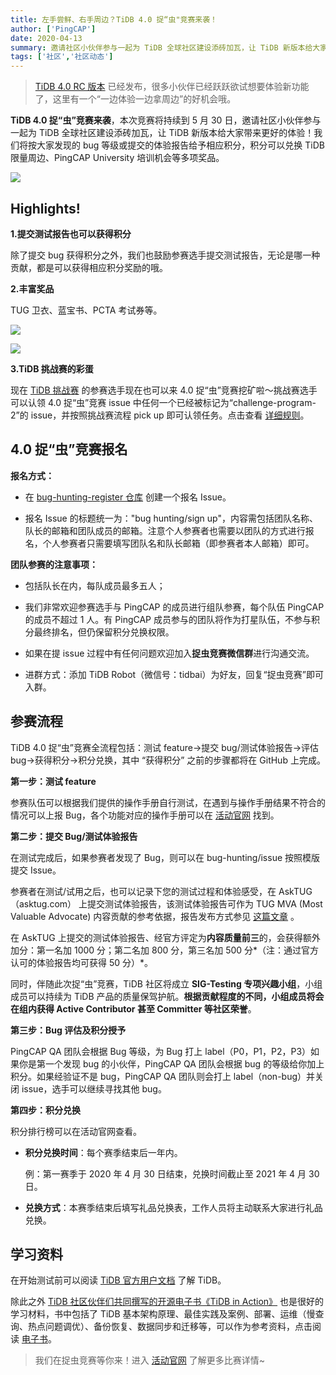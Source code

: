 ```yaml
---
title: 左手尝鲜、右手周边？TiDB 4.0 捉“虫"竞赛来袭！
author: ['PingCAP']
date: 2020-04-13
summary: 邀请社区小伙伴参与一起为 TiDB 全球社区建设添砖加瓦，让 TiDB 新版本给大家带来更好的体验！
tags: ['社区','社区动态']
---
```

>[TiDB 4.0 RC 版本](https://pingcap.com/blog-cn/the-overview-of-tidb-4.0/) 已经发布，很多小伙伴已经跃跃欲试想要体验新功能了，这里有一个“一边体验一边拿周边”的好机会哦。

**TiDB 4.0 捉“虫”竞赛来袭**，本次竞赛将持续到 5 月 30 日，邀请社区小伙伴参与一起为 TiDB 全球社区建设添砖加瓦，让 TiDB 新版本给大家带来更好的体验！我们将按大家发现的 bug 等级或提交的体验报告给予相应积分，积分可以兑换 TiDB 限量周边、PingCAP University 培训机会等多项奖品。

![](https://download.pingcap.com/images/blog/tidb-bug-hunting-guide/1-tidb-bug-hunting-poster.jpeg)

## Highlights!

**1.提交测试报告也可以获得积分**

除了提交 bug 获得积分之外，我们也鼓励参赛选手提交测试报告，无论是哪一种贡献，都是可以获得相应积分奖励的哦。
	
**2.丰富奖品**

TUG 卫衣、蓝宝书、PCTA 考试券等。
	
![](https://download.pingcap.com/images/blog/tidb-bug-hunting-guide/2-list-of-prizes.jpeg)

![](https://download.pingcap.com/images/blog/tidb-bug-hunting-guide/3-list-of-prizes.png)

**3.TiDB 挑战赛的彩蛋**

现在 [TiDB 挑战赛](https://pingcap.com/blog-cn/TiDB-usability-challenge-program/) 的参赛选手现在也可以来 4.0 捉“虫”竞赛挖矿啦～挑战赛选手可以认领 4.0 捉“虫”竞赛 issue 中任何一个已经被标记为“challenge-program-2”的 issue，并按照挑战赛流程 pick up 即可认领任务。点击查看 [详细规则](https://github.com/pingcap/community/blob/master/bug-hunting-programs/bug-hunting-program-cn.md#彩蛋挑战赛挖矿)。

## 4.0 捉“虫”竞赛报名

**报名方式：**

* 在 [bug-hunting-register 仓库](https://github.com/tidb-challenge-program/bug-hunting-register) 创建一个报名 Issue。

* 报名 Issue 的标题统一为："bug hunting/sign up"，内容需包括团队名称、队长的邮箱和团队成员的邮箱。注意个人参赛者也需要以团队的方式进行报名，个人参赛者只需要填写团队名和队长邮箱（即参赛者本人邮箱）即可。

**团队参赛的注意事项：**

* 包括队长在内，每队成员最多五人；

* 我们非常欢迎参赛选手与 PingCAP 的成员进行组队参赛，每个队伍 PingCAP 的成员不超过 1 人。有 PingCAP 成员参与的团队将作为打星队伍，不参与积分最终排名，但仍保留积分兑换权限。

* 如果在提 issue 过程中有任何问题欢迎加入**捉虫竞赛微信群**进行沟通交流。

* 进群方式：添加 TiDB Robot（微信号：tidbai）为好友，回复“捉虫竞赛”即可入群。

## 参赛流程

TiDB 4.0 捉“虫”竞赛全流程包括：测试 feature->提交 bug/测试体验报告->评估 bug->获得积分->积分兑换，其中 “获得积分” 之前的步骤都将在 GitHub 上完成。

**第一步：测试 feature**

参赛队伍可以根据我们提供的操作手册自行测试，在遇到与操作手册结果不符合的情况可以上报 Bug，各个功能对应的操作手册可以在 [活动官网](https://pingcap.com/community-cn/tidb-bug-hunting/) 找到。

**第二步：提交 Bug/测试体验报告**

在测试完成后，如果参赛者发现了 Bug，则可以在 bug-hunting/issue 按照模版提交 Issue。

参赛者在测试/试用之后，也可以记录下您的测试过程和体验感受，在 AskTUG（asktug.com） 上提交测试体验报告，该测试体验报告可作为 TUG MVA (Most Valuable Advocate) 内容贡献的参考依据，报告发布方式参见 [这篇文章](https://asktug.com/t/topic/33432) 。

在 AskTUG 上提交的测试体验报告、经官方评定为**内容质量前三**的，会获得额外加分：第一名加 1000 分；第二名加 800 分，第三名加 500 分*（注：通过官方认可的体验报告均可获得 50 分）*。

同时，伴随此次捉“虫”竞赛，TiDB 社区将成立 **SIG-Testing 专项兴趣小组**，小组成员可以持续为 TiDB 产品的质量保驾护航。**根据贡献程度的不同，小组成员将会在组内获得 Active Contributor 甚至 Committer 等社区荣誉**。

**第三步：Bug 评估及积分授予**

PingCAP QA 团队会根据 Bug 等级，为 Bug 打上 label（P0，P1，P2，P3）如果你是第一个发现 bug 的小伙伴，PingCAP QA 团队会根据 bug 的等级给你加上积分。如果经验证不是 bug，PingCAP QA 团队则会打上 label（non-bug）并关闭 issue，选手可以继续寻找其他 bug。

**第四步：积分兑换**

积分排行榜可以在活动官网查看。

* **积分兑换时间**：每个赛季结束后一年内。

	例：第一赛季于 2020 年 4 月 30 日结束，兑换时间截止至 2021 年 4 月 30 日。

* **兑换方式**：本赛季结束后填写礼品兑换表，工作人员将主动联系大家进行礼品兑换。

## 学习资料

在开始测试前可以阅读 [TiDB 官方用户文档](https://pingcap.com/docs-cn/stable/) 了解 TiDB。

除此之外 [TiDB 社区伙伴们共同撰写的开源电子书《TiDB in Action》](https://pingcap.com/blog-cn/tidb-in-action-finish/) 也是很好的学习材料，书中包括了 TiDB 基本架构原理、最佳实践及案例、部署、运维（慢查询、热点问题调优）、备份恢复、数据同步和迁移等，可以作为参考资料，点击阅读 [电子书](https://book.tidb.io/)。

>我们在捉虫竞赛等你来！进入 [活动官网](https://pingcap.com/community-cn/tidb-bug-hunting/) 了解更多比赛详情~